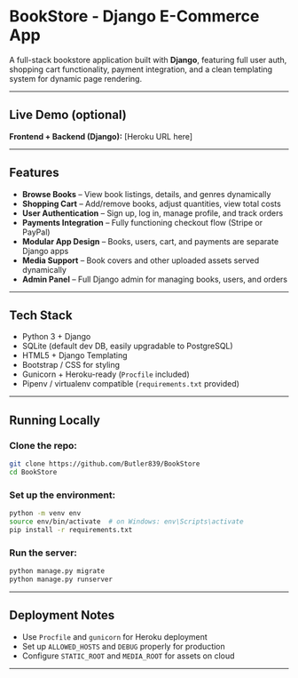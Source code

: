 # BookStore - Django E-Commerce App

A full-stack bookstore application built with **Django**, featuring full user auth, shopping cart functionality, payment integration, and a clean templating system for dynamic page rendering.

---

## Live Demo (optional)

**Frontend + Backend (Django):** [Heroku URL here]

---

## Features

- **Browse Books** – View book listings, details, and genres dynamically
-  **Shopping Cart** – Add/remove books, adjust quantities, view total costs
-  **User Authentication** – Sign up, log in, manage profile, and track orders
-  **Payments Integration** – Fully functioning checkout flow (Stripe or PayPal)
-  **Modular App Design** – Books, users, cart, and payments are separate Django apps
-  **Media Support** – Book covers and other uploaded assets served dynamically
-  **Admin Panel** – Full Django admin for managing books, users, and orders

---

## Tech Stack

- Python 3 + Django
- SQLite (default dev DB, easily upgradable to PostgreSQL)
- HTML5 + Django Templating
- Bootstrap / CSS for styling
- Gunicorn + Heroku-ready (`Procfile` included)
- Pipenv / virtualenv compatible (`requirements.txt` provided)

---

## Running Locally

### Clone the repo:
```bash
git clone https://github.com/Butler839/BookStore
cd BookStore
```

### Set up the environment:
```bash
python -m venv env
source env/bin/activate  # on Windows: env\Scripts\activate
pip install -r requirements.txt
```

### Run the server:
```bash
python manage.py migrate
python manage.py runserver
```

---

## Deployment Notes
- Use `Procfile` and `gunicorn` for Heroku deployment
- Set up `ALLOWED_HOSTS` and `DEBUG` properly for production
- Configure `STATIC_ROOT` and `MEDIA_ROOT` for assets on cloud

---
